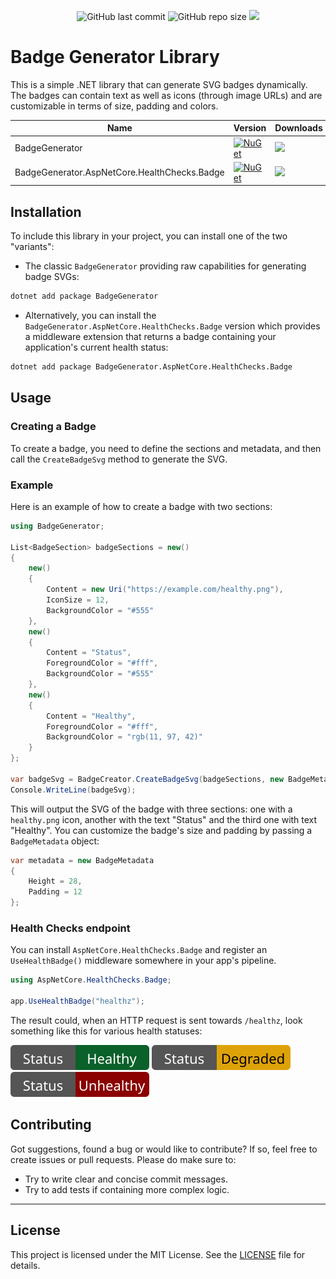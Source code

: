 <p align="center">
  <img alt="GitHub last commit" src="https://img.shields.io/github/last-commit/armanossiloko/badge-generator">
  <img alt="GitHub repo size" src="https://img.shields.io/github/repo-size/armanossiloko/badge-generator">
  <a title="MIT License" target="_blank" href="https://licenses.nuget.org/MIT"><img src="https://img.shields.io/github/license/armanossiloko/badge-generator"></a>
</p>

# Badge Generator Library

This is a simple .NET library that can generate SVG badges dynamically. The badges can contain text as well as icons (through image URLs) and are customizable in terms of size, padding and colors.

| Name | Version | Downloads |
|---|---|---|
| BadgeGenerator | <a title="NuGet download" target="_blank" href="https://www.nuget.org/packages/BadgeGenerator"><img alt="NuGet" src="https://img.shields.io/nuget/v/BadgeGenerator"></a> | <a title="NuGet download" target="_blank" href="https://www.nuget.org/packages/BadgeGenerator"><img src="https://img.shields.io/nuget/dt/BadgeGenerator"></a> |
| BadgeGenerator.AspNetCore.HealthChecks.Badge | <a title="NuGet download" target="_blank" href="https://www.nuget.org/packages/BadgeGenerator.AspNetCore.HealthChecks.Badge"><img alt="NuGet" src="https://img.shields.io/nuget/v/BadgeGenerator.AspNetCore.HealthChecks.Badge"></a> | <a title="NuGet download" target="_blank" href="https://www.nuget.org/packages/BadgeGenerator.AspNetCore.HealthChecks.Badge"><img src="https://img.shields.io/nuget/dt/BadgeGenerator.AspNetCore.HealthChecks.Badge"></a> |

## Installation

To include this library in your project, you can install one of the two "variants":

- The classic `BadgeGenerator` providing raw capabilities for generating badge SVGs:
```bash
dotnet add package BadgeGenerator
```

- Alternatively, you can install the `BadgeGenerator.AspNetCore.HealthChecks.Badge` version which provides a middleware extension that returns a badge containing your application's current health status:
```bash
dotnet add package BadgeGenerator.AspNetCore.HealthChecks.Badge
```

## Usage

### Creating a Badge

To create a badge, you need to define the sections and metadata, and then call the `CreateBadgeSvg` method to generate the SVG.

### Example

Here is an example of how to create a badge with two sections:

```csharp
using BadgeGenerator;

List<BadgeSection> badgeSections = new()
{
    new()
    {
        Content = new Uri("https://example.com/healthy.png"),
        IconSize = 12,
        BackgroundColor = "#555"
    },
    new()
    {
        Content = "Status",
        ForegroundColor = "#fff",
        BackgroundColor = "#555"
    },
    new()
    {
        Content = "Healthy",
        ForegroundColor = "#fff",
        BackgroundColor = "rgb(11, 97, 42)"
    }
};

var badgeSvg = BadgeCreator.CreateBadgeSvg(badgeSections, new BadgeMetadata { Height = 20, Padding = 10 });
Console.WriteLine(badgeSvg);
```

This will output the SVG of the badge with three sections: one with a `healthy.png` icon, another with the text "Status" and the third one with text "Healthy". You can customize the badge's size and padding by passing a `BadgeMetadata` object:

```csharp
var metadata = new BadgeMetadata
{
    Height = 28,
    Padding = 12
};
```

### Health Checks endpoint

You can install `AspNetCore.HealthChecks.Badge` and register an `UseHealthBadge()` middleware somewhere in your app's pipeline.

```csharp
using AspNetCore.HealthChecks.Badge;

app.UseHealthBadge("healthz");
```

The result could, when an HTTP request is sent towards `/healthz`, look something like this for various health statuses:

<img alt="Healthy status badge" src="./img/healthy.svg">
<img alt="Degraded status badge" src="./img/degraded.svg">
<img alt="Unhealthy status badge" src="./img/unhealthy.svg">


## Contributing

Got suggestions, found a bug or would like to contribute? If so, feel free to create issues or pull requests.
Please do make sure to:

- Try to write clear and concise commit messages.
- Try to add tests if containing more complex logic.

---

## License

This project is licensed under the MIT License. See the [LICENSE](LICENSE) file for details.
